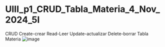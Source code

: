# UIII_p1_CRUD_Tabla_Materia_4_Nov_2024_5I
CRUD Create-crear Read-Leer Update-actualizar Delete-borrar Tabla Materia
![image](https://github.com/user-attachments/assets/56d01a2c-7525-4c34-a837-c51119cb1f24)
